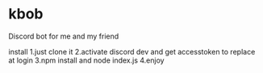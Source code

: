 # kbob
Discord bot for me and my friend


install
1.just clone it
2.activate discord dev and get accesstoken to replace at login
3.npm install and node index.js
4.enjoy
